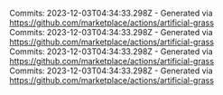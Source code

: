 Commits: 2023-12-03T04:34:33.298Z - Generated via https://github.com/marketplace/actions/artificial-grass
<br>
Commits: 2023-12-03T04:34:33.298Z - Generated via https://github.com/marketplace/actions/artificial-grass
<br>
Commits: 2023-12-03T04:34:33.298Z - Generated via https://github.com/marketplace/actions/artificial-grass
<br>
Commits: 2023-12-03T04:34:33.298Z - Generated via https://github.com/marketplace/actions/artificial-grass
<br>
